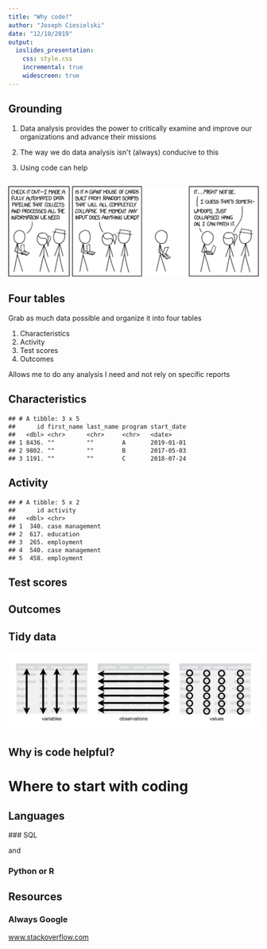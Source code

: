 ```yaml
---
title: "Why code?"
author: "Joseph Ciesielski"
date: "12/10/2019"
output: 
  ioslides_presentation:
    css: style.css
    incremental: true
    widescreen: true
---
```




## Grounding

1. Data analysis provides the power to critically examine and improve our organizations and advance their missions

2. The way we do data analysis isn't (always) conducive to this

3. Using code can help

## 


##

<div class="centered">
<img src="xkcd.png" width = "750"/>
</div>

## Four tables

Grab as much data possible and organize it into four tables

1. Characteristics
2. Activity
3. Test scores
4. Outcomes

Allows me to do any analysis I need and not rely on specific reports

## Characteristics


```
## # A tibble: 3 x 5
##      id first_name last_name program start_date
##   <dbl> <chr>      <chr>     <chr>   <date>    
## 1 8436. ""         ""        A       2019-01-01
## 2 9802. ""         ""        B       2017-05-03
## 3 1191. ""         ""        C       2018-07-24
```

## Activity


```
## # A tibble: 5 x 2
##      id activity       
##   <dbl> <chr>          
## 1  340. case management
## 2  617. education      
## 3  265. employment     
## 4  540. case management
## 5  458. employment
```

## Test scores

## Outcomes

## Tidy data

<div class="centered">
<img src="tidy-1.png" width = "750"/>
</div>

## Why is code helpful? 



# Where to start with coding

## Languages

<div class="centered">
### SQL 

and 

### Python or R
</div>

## Resources

### Always Google

www.stackoverflow.com


